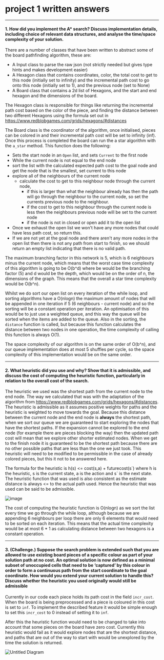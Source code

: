 # project 1 written answers
---
#### 1. How did you implement the A* search? Discuss implementation details, including choice of relevant data structures, and analyse the time/space complexity of your solution.

There are a number of classes that have been written to abstract some of the board pathfinding algorithm, these are:
- A Input class to parse the raw json (not strictly needed but gives type hints and makes development easier)
- A Hexagon class that contains coordinates, color, the total cost to get to this node (initially set to infinity) and the incremental path cost to go onto this node (initially set to 1), and the previous node (set to None)
- A Board class that contains a 2d list of Hexagons, and the start and end hexagon and the dimensions of the board.

The Hexagon class is responsible for things like returning the incremental path cost based on the color of the piece, and finding the distance between two different Hexagons using the formula set out in https://www.redblobgames.com/grids/hexagons/#distances

The Board class is the coordinator of the algorithm, once initialised, pieces can be colored in and their incremental path cost will be set to infinity (inf). Once this process is completed the board can run the a star algorithm with the `a_star` method.
This function does the following:
- Sets the start node in an `Open` list, and sets `Current` to the first node
- While the current node is not equal to the end node
- sort the list with the calculated expected path cost to the goal node and get the node that is the smallest, set current to this node
- explore all of the neighbours of the current node
    - calculate the cost to get to this neighbour node through the current node, 
        - if this is larger than what the neighbour already has then the path will go through the neighbour to the current node, so set the currents previous node to the neighbour.
        - if the cost to get to this neighbour through the current node is less then the neighbours previous node will be set to the current node
        - if the node is not in closed or open add it to the open list
- Once we exhaust the open list we won't have any more nodes that could have less path cost, so return this. 
- If we are not yet at the goal node and there aren't any more nodes in the open list then there is not any path from start to finish, so we should return an empty list indicating that there is no valid path.

The maximum branching factor in this network is 5, which is 6 neighbours minus the current node, which means that the worst case time complexity of this algorithm is going to be O(b^d) where be would be the branching factor (5) and d would be the depth, which would be on the order of n, the dimensions of the graph.
This means that the overall a star time complexity would be O(b^n).

Whilst we do sort our open list on every iteration of the while loop, and sorting algorithms have a O(nlogn) the maximum amount of nodes that will be appended in one iteration if 5 (6 neighbours - current node) and so the sorting will be a constant operation per iteration. An optimisation of this would be to just use a weighted queue, and this way the queue will be sorted when the items are added to the queue. Also in the sorting, the `distance` function is called, but because this function calculates the distance between two nodes in one operation, the time complexity of calling this function is always O(1).

The space complexity of our algorithm is on the same order of O(b^n), and our queue implementation does at most 5 shuffles per cycle, so the space complexity of this implementation would be on the same order.


---

#### 2. What heuristic did you use and why? Show that it is admissible, and discuss the cost of computing the heuristic function, particularly in relation to the overall cost of the search.


The heuristic we used was the shortest path from the current node to the end node.
The way we calculated that was with the adaptation of the algorithm from https://www.redblobgames.com/grids/hexagons/#distances. 
The heuristic is admissible as it assumes positive weights for paths and the heuristic is weighted to move towards the goal.
Because this distance between the current node and the end node is __always__ the shortest path, when we sort our queue we are guaranteed to start exploring the nodes that have the shortest paths. If the expansion cannot be explored to the end node (for example there are pieces blocking the way) then the updated path cost will mean that we explore other shorter estimated nodes. When we get to the finish node it is guaranteed to be the shortest path because there are no other possible paths that are less than the one we just took. This heuristic will need to be modified to be permissible in the case of already colored pieces, but this it not to be answered here.

The formula for the heuristic is h(s) <= cost(s,a) + futurecost(s\`) where h is the heuristic, s is the current state, a is the action and s\` is the next state.
The heuristic function that was used is also consistent as the estimate distance is always <= to the actual path used. Hence the heuristic that was used can be said to be admissible. 

![image](https://user-images.githubusercontent.com/84863427/161736557-70d7cde5-32b0-4e5a-83fa-5b66a8765359.png)


The cost of computing the heuristic function is O(nlogn) as we sort the list every time we go through the while loop, although because we are appending 6 neighbours per loop there are only 6 elements that would need to be sorted on each iteration. This means that the actual time complexity would be at most 6 * 1 as calculating distance between two hexagons is a constant operation. 

---

#### 3. (Challenge.) Suppose the search problem is extended such that you are allowed to use existing board pieces of a specific colour as part of your solution path at no cost. An optimal solution is now defined as a minimal subset of unoccupied cells that need to be ‘captured’ by this colour in order to form a continuous path from the start coordinate to the goal coordinate. How would you extend your current solution to handle this? Discuss whether the heuristic you used originally would still be admissible

Currently in our code each piece holds its path cost in the field `incr_cost`. When the board is being preprocessed and a piece is coloured in this cost is set to `inf`. To implement the described feature it would be simple enough to set this `incr_cost` to 0 instead of setting it to `inf`.

After this the heuristic function would need to be changed to take into account that some pieces on the board have zero cost. Currently this heuristic would fail as it would explore nodes that are the shortest distance, and paths that are out of the way to start with would be unexplored by the time the solution is returned.

![Untitled Diagram](https://user-images.githubusercontent.com/32605850/161724831-167aab0e-a08c-45b4-bca5-bf95dd76e54a.png)


 
